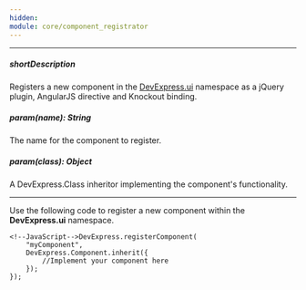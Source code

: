 ```yaml
---
hidden: 
module: core/component_registrator
---
```

---
##### shortDescription
Registers a new component in the [DevExpress.ui](/api-reference/50%20Common/utils/ui '/Documentation/ApiReference/Common/Utils/#ui') namespace as a jQuery plugin, AngularJS directive and Knockout binding.

##### param(name): String
The name for the component to register.

##### param(class): Object
A DevExpress.Class inheritor implementing the component's functionality.

---
Use the following code to register a new component within the **DevExpress.ui** namespace.

    <!--JavaScript-->DevExpress.registerComponent(
        "myComponent",
        DevExpress.Component.inherit({
            //Implement your component here
        });
    });